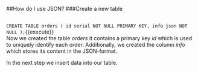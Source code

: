 ##How do I use JSON?
###Create a new table

<br />`
CREATE TABLE orders (
	id serial NOT NULL PRIMARY KEY,
	info json NOT NULL
);
`{{execute}}
<br />
Now we created the table *orders* it contains a primary key *id* which is used to uniquely identify each order.
Additionally, we created the column *info* which stores its content in the JSON-format.

In the next step we insert data into our table.